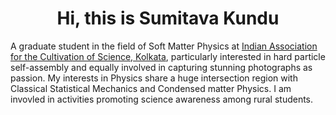 <h1 align='center'>Hi, this is Sumitava Kundu</h1>
<p align='left'>A graduate student in the field of Soft Matter Physics at <a href="http://iacs.res.in/">Indian Association for the Cultivation of Science, Kolkata</a>, particularly interested in hard particle self-assembly and equally involved in capturing stunning photographs as passion. My interests in Physics share a huge intersection region with Classical Statistical Mechanics and Condensed matter Physics. I am invovled in activities promoting science awareness among rural students.</p>

